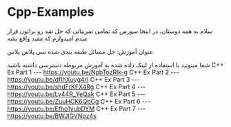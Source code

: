 # Cpp-Examples

سلام به همه دوستان، در اینجا سورس کد تمامی تمریناتی که حل شد رو براتون قرار میدم امیدوارم که مفید واقع بشه

عنوان آموزش: حل مسائل طبقه بندی شده سی پلاس پلاس

شما میتونید با استفاده از لینک داده شده به آموزش مربوطه دسترسی داشته باشید
C++ Ex Part 1 --- https://youtu.be/NpbTozRlk-g
C++ Ex Part 2 --- https://youtu.be/dfIhXuyg4rI
C++ Ex Part 3 --- https://youtu.be/shdFrKFX4Rg
C++ Ex Part 4 --- https://youtu.be/Ly44R_YeQak
C++ Ex Part 5 --- https://youtu.be/ZuuHCK6QbCg
C++ Ex Part 6 --- https://youtu.be/Efho1yubDYM
C++ Ex Part 7 --- https://youtu.be/BWJlGVNpz4s
